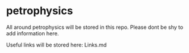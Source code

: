 # petrophysics
All around petrophysics will be stored in this repo. Please dont be shy to add information here.

Useful links will be stored here: Links.md
